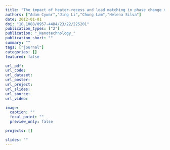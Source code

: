 ```yaml
---
title: "The impact of heater-recess and load matching in phase change memory mushroom cells"
authors: ["Adam Cywar","Jing Li","Chung Lam","Helena Silva"]
date: 2012-01-01
doi: "10.1088/0957-4484/23/22/225201"
publication_types: ["2"]
publication: "_Nanotechnology_"
publication_short: ""
summary: ""
tags: ["journal"]
categories: []
featured: false

url_pdf:
url_code:
url_dataset:
url_poster:
url_project:
url_slides:
url_source:
url_video:

image:
  caption: ""
  focal_point: ""
  preview_only: false

projects: []

slides: ""
---
```


